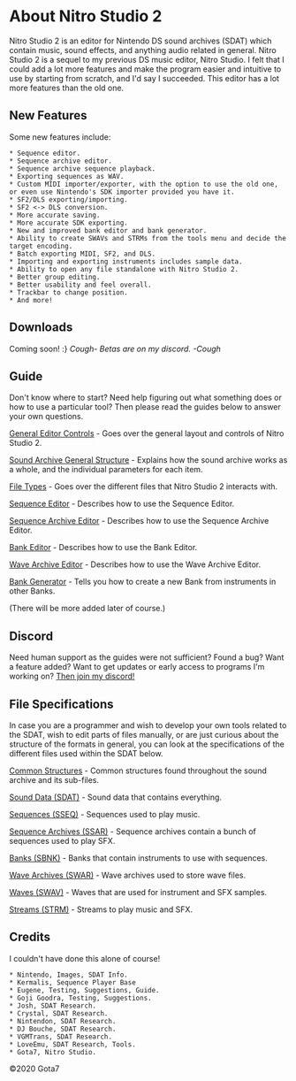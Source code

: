 <link rel="shortcut icon" type="image/x-icon" href="favicon.ico">

# About Nitro Studio 2
Nitro Studio 2 is an editor for Nintendo DS sound archives (SDAT) which contain music, sound effects, and anything audio related in general. Nitro Studio 2 is a sequel to my previous DS music editor, Nitro Studio. I felt that I could add a lot more features and make the program easier and intuitive to use by starting from scratch, and I'd say I succeeded. This editor has a lot more features than the old one.

## New Features
Some new features include:
	
	* Sequence editor.
	* Sequence archive editor.
	* Sequence archive sequence playback.
	* Exporting sequences as WAV.
	* Custom MIDI importer/exporter, with the option to use the old one, or even use Nintendo's SDK importer provided you have it.
	* SF2/DLS exporting/importing.
	* SF2 <-> DLS conversion.
	* More accurate saving.
	* More accurate SDK exporting.
	* New and improved bank editor and bank generator.
	* Ability to create SWAVs and STRMs from the tools menu and decide the target encoding.
	* Batch exporting MIDI, SF2, and DLS.
	* Importing and exporting instruments includes sample data.
	* Ability to open any file standalone with Nitro Studio 2.
	* Better group editing.
	* Better usability and feel overall.
	* Trackbar to change position.
	* And more!

## Downloads
Coming soon! :}
*Cough- Betas are on my discord. -Cough*

## Guide
Don't know where to start? Need help figuring out what something does or how to use a particular tool? Then please read the guides below to answer your own questions.

[General Editor Controls](guide/generalEditorControls.md) - Goes over the general layout and controls of Nitro Studio 2.

[Sound Archive General Structure](guide/soundArchive.md) - Explains how the sound archive works as a whole, and the individual parameters for each item.

[File Types](guide/fileTypes.md) - Goes over the different files that Nitro Studio 2 interacts with.

[Sequence Editor](guide/sequenceEditor.md) - Describes how to use the Sequence Editor.

[Sequence Archive Editor](guide/sequenceArchiveEditor.md) - Describes how to use the Sequence Archive Editor.

[Bank Editor](guide/bankEditor.md) - Describes how to use the Bank Editor.

[Wave Archive Editor](guide/waveArchiveEditor.md) - Describes how to use the Wave Archive Editor.

[Bank Generator](guide/bankGenerator.md) - Tells you how to create a new Bank from instruments in other Banks.

(There will be more added later of course.)

## Discord
Need human support as the guides were not sufficient? Found a bug? Want a feature added? Want to get updates or early access to programs I'm working on?
[Then join my discord!](https://discord.gg/6VDPGne)

## File Specifications
In case you are a programmer and wish to develop your own tools related to the SDAT, wish to edit parts of files manually, or are just curious about the structure of the formats in general, you can look at the specifications of the different files used within the SDAT below.

[Common Structures](specs/common.md) - Common structures found throughout the sound archive and its sub-files.

[Sound Data (SDAT)](specs/soundData.md) - Sound data that contains everything.

[Sequences (SSEQ)](specs/sequence.md) - Sequences used to play music.

[Sequence Archives (SSAR)](specs/sequenceArchive.md) - Sequence archives contain a bunch of sequences used to play SFX.

[Banks (SBNK)](specs/bank.md) - Banks that contain instruments to use with sequences.

[Wave Archives (SWAR)](specs/waveArchive.md) - Wave archives used to store wave files.

[Waves (SWAV)](specs/wave.md) - Waves that are used for instrument and SFX samples.

[Streams (STRM)](specs/stream.md) - Streams to play music and SFX.

## Credits
I couldn't have done this alone of course!

	* Nintendo, Images, SDAT Info.
	* Kermalis, Sequence Player Base
	* Eugene, Testing, Suggestions, Guide.
	* Goji Goodra, Testing, Suggestions.
	* Josh, SDAT Research.
	* Crystal, SDAT Research.
	* Nintendon, SDAT Research.
	* DJ Bouche, SDAT Research.
	* VGMTrans, SDAT Research.
	* LoveEmu, SDAT Research, Tools.
	* Gota7, Nitro Studio.

©2020 Gota7